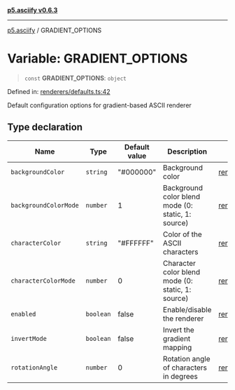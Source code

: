 [**p5.asciify v0.6.3**](../README.md)

***

[p5.asciify](../globals.md) / GRADIENT\_OPTIONS

# Variable: GRADIENT\_OPTIONS

> `const` **GRADIENT\_OPTIONS**: `object`

Defined in: [renderers/defaults.ts:42](https://github.com/humanbydefinition/p5-asciify/blob/39d9fee9f763a951fac34341285367eb4f497799/src/lib/renderers/defaults.ts#L42)

Default configuration options for gradient-based ASCII renderer

## Type declaration

| Name | Type | Default value | Description | Defined in |
| ------ | ------ | ------ | ------ | ------ |
| <a id="backgroundcolor"></a> `backgroundColor` | `string` | "#000000" | Background color | [renderers/defaults.ts:50](https://github.com/humanbydefinition/p5-asciify/blob/39d9fee9f763a951fac34341285367eb4f497799/src/lib/renderers/defaults.ts#L50) |
| <a id="backgroundcolormode"></a> `backgroundColorMode` | `number` | 1 | Background color blend mode (0: static, 1: source) | [renderers/defaults.ts:52](https://github.com/humanbydefinition/p5-asciify/blob/39d9fee9f763a951fac34341285367eb4f497799/src/lib/renderers/defaults.ts#L52) |
| <a id="charactercolor"></a> `characterColor` | `string` | "#FFFFFF" | Color of the ASCII characters | [renderers/defaults.ts:46](https://github.com/humanbydefinition/p5-asciify/blob/39d9fee9f763a951fac34341285367eb4f497799/src/lib/renderers/defaults.ts#L46) |
| <a id="charactercolormode"></a> `characterColorMode` | `number` | 0 | Character color blend mode (0: static, 1: source) | [renderers/defaults.ts:48](https://github.com/humanbydefinition/p5-asciify/blob/39d9fee9f763a951fac34341285367eb4f497799/src/lib/renderers/defaults.ts#L48) |
| <a id="enabled"></a> `enabled` | `boolean` | false | Enable/disable the renderer | [renderers/defaults.ts:44](https://github.com/humanbydefinition/p5-asciify/blob/39d9fee9f763a951fac34341285367eb4f497799/src/lib/renderers/defaults.ts#L44) |
| <a id="invertmode"></a> `invertMode` | `boolean` | false | Invert the gradient mapping | [renderers/defaults.ts:54](https://github.com/humanbydefinition/p5-asciify/blob/39d9fee9f763a951fac34341285367eb4f497799/src/lib/renderers/defaults.ts#L54) |
| <a id="rotationangle"></a> `rotationAngle` | `number` | 0 | Rotation angle of characters in degrees | [renderers/defaults.ts:56](https://github.com/humanbydefinition/p5-asciify/blob/39d9fee9f763a951fac34341285367eb4f497799/src/lib/renderers/defaults.ts#L56) |
